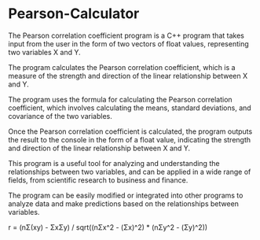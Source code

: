 # Pearson-Calculator

The Pearson correlation coefficient program is a C++ program that takes input from the user in the form of two vectors of float values, representing two variables X and Y.

The program calculates the Pearson correlation coefficient, which is a measure of the strength and direction of the linear relationship between X and Y.

The program uses the formula for calculating the Pearson correlation coefficient, which involves calculating the means, standard deviations, and covariance of the two variables.

Once the Pearson correlation coefficient is calculated, the program outputs the result to the console in the form of a float value, indicating the strength and direction of the linear relationship between X and Y.

This program is a useful tool for analyzing and understanding the relationships between two variables, and can be applied in a wide range of fields, from scientific research to business and finance.

The program can be easily modified or integrated into other programs to analyze data and make predictions based on the relationships between variables.

r = (nΣ(xy) - ΣxΣy) / sqrt((nΣx^2 - (Σx)^2) * (nΣy^2 - (Σy)^2))
